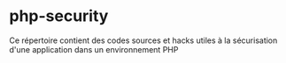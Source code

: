 # php-security
Ce répertoire contient des codes sources et hacks utiles à la sécurisation d'une application dans un environnement PHP
